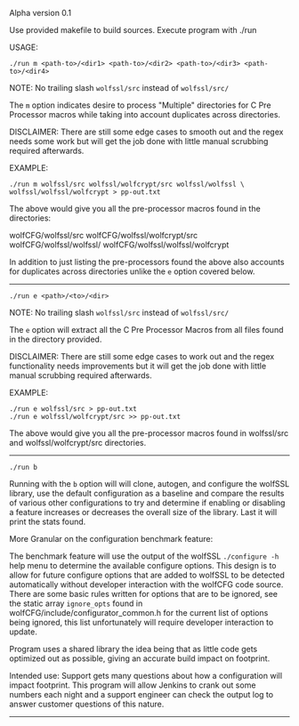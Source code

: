 Alpha version 0.1

Use provided makefile to build sources.
Execute program with ./run <args>

USAGE:

```
./run m <path-to>/<dir1> <path-to>/<dir2> <path-to>/<dir3> <path-to>/<dir4>
```

NOTE: No trailing slash ```wolfssl/src``` instead of ```wolfssl/src/```

The ```m``` option indicates desire to process "Multiple" directories for C
Pre Processor macros while taking into account duplicates across directories.

DISCLAIMER: There are still some edge cases to smooth out and the regex needs
some work but will get the job done with little manual scrubbing required
afterwards.

EXAMPLE:

```
./run m wolfssl/src wolfssl/wolfcrypt/src wolfssl/wolfssl \
wolfssl/wolfssl/wolfcrypt > pp-out.txt
```

The above would give you all the pre-processor macros found in the directories:

wolfCFG/wolfssl/src
wolfCFG/wolfssl/wolfcrypt/src
wolfCFG/wolfssl/wolfssl/
wolfCFG/wolfssl/wolfssl/wolfcrypt

In addition to just listing the pre-processors found the above also accounts for
duplicates across directories unlike the ```e``` option covered below.

--------------------------------------------------------------------------------

```
./run e <path>/<to>/<dir>
```

NOTE: No trailing slash ```wolfssl/src``` instead of ```wolfssl/src/```

The ```e``` option will extract all the C Pre Processor Macros from all files
found in the directory provided.

DISCLAIMER: There are still some edge cases to work out and the regex
functionality needs improvements but it will get the job done with little manual
scrubbing required afterwards.

EXAMPLE:

```
./run e wolfssl/src > pp-out.txt
./run e wolfssl/wolfcrypt/src >> pp-out.txt
```

The above would give you all the pre-processor macros found in wolfssl/src and
wolfssl/wolfcrypt/src directories.

--------------------------------------------------------------------------------

```
./run b
```
Running with the ```b``` option will will clone, autogen, and configure the
wolfSSL library, use the default configuration as a baseline and compare the
results of various other configurations to try and determine if enabling or
disabling a feature increases or decreases the overall size of the library.
Last it will print the stats found.

More Granular on the configuration benchmark feature:

The benchmark feature  will use the output of the wolfSSL ```./configure -h```
help menu to determine the available configure options. This design is to allow
for future configure options that are added to wolfSSL to be detected
automatically without developer interaction with the wolfCFG code source. There
are some basic rules written for options that are to be ignored, see the static
array ```ignore_opts``` found in wolfCFG/include/configurator_common.h for the
current list of options being ignored, this list unfortunately will require
developer interaction to update.

Program uses a shared library the idea being that as little code gets optimized
out as possible, giving an accurate build impact on footprint.

Intended use: Support gets many questions about how a configuration will impact
footprint. This program will allow Jenkins to crank out some numbers each night
and a support engineer can check the output log to answer customer questions of
this nature.

--------------------------------------------------------------------------------

